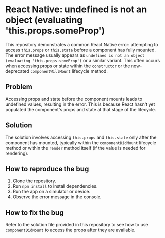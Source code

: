 # React Native: undefined is not an object (evaluating 'this.props.someProp')

This repository demonstrates a common React Native error: attempting to access `this.props` or `this.state` before a component has fully mounted.  The error message usually appears as `undefined is not an object (evaluating 'this.props.someProp')` or a similar variant.  This often occurs when accessing props or state within the `constructor` or the now-deprecated `componentWillMount` lifecycle method.

## Problem

Accessing props and state before the component mounts leads to undefined values, resulting in the error.  This is because React hasn't yet populated the component's props and state at that stage of the lifecycle.

## Solution

The solution involves accessing `this.props` and `this.state` only after the component has mounted, typically within the `componentDidMount` lifecycle method or within the `render` method itself (if the value is needed for rendering).

## How to reproduce the bug

1. Clone the repository.
2. Run `npm install` to install dependencies.
3. Run the app on a simulator or device.
4. Observe the error message in the console.

## How to fix the bug

Refer to the solution file provided in this repository to see how to use `componentDidMount` to access the props after they are available.